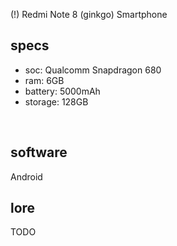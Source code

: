 (!) Redmi Note 8 (ginkgo)
Smartphone
## specs
- soc: Qualcomm Snapdragon 680
- ram: 6GB 
- battery: 5000mAh
- storage: 128GB
<br>

## software
Android 
<br>

## lore
TODO